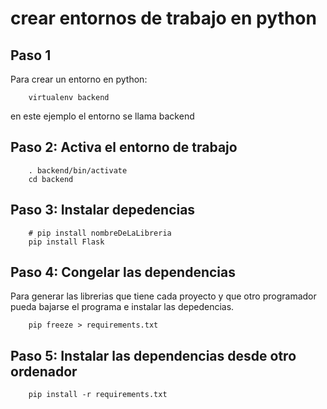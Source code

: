 # crear entornos de trabajo en python

## Paso 1

Para crear un entorno en python: 

        virtualenv backend

en este ejemplo el entorno se llama backend

## Paso 2: Activa el entorno de trabajo

        . backend/bin/activate
        cd backend

## Paso 3: Instalar depedencias

        # pip install nombreDeLaLibreria
        pip install Flask 

## Paso 4: Congelar las dependencias

Para generar las librerias que tiene cada proyecto y que otro programador pueda bajarse el programa e instalar las depedencias.

        pip freeze > requirements.txt

## Paso 5: Instalar las dependencias desde otro ordenador
        
        pip install -r requirements.txt
